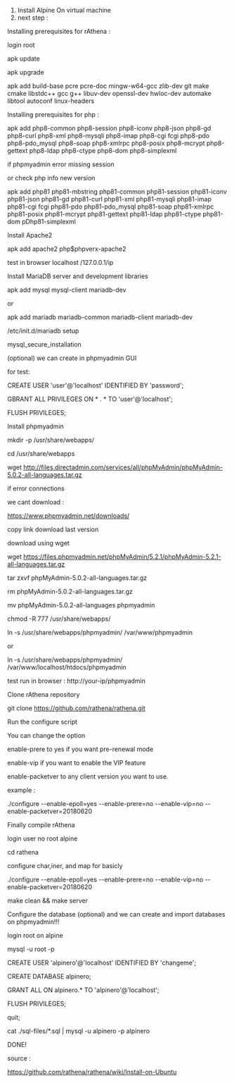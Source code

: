 1. Install Alpine On virtual machine
2. next step :

Installing prerequisites for rAthena :

login root

apk update

apk upgrade

apk add build-base pcre pcre-doc mingw-w64-gcc zlib-dev git make cmake libstdc++ gcc g++ libuv-dev openssl-dev hwloc-dev automake libtool autoconf linux-headers

Installing prerequisites for php :

apk add php8-common php8-session php8-iconv php8-json php8-gd php8-curl php8-xml php8-mysqli php8-imap php8-cgi fcgi php8-pdo php8-pdo_mysql php8-soap php8-xmlrpc php8-posix php8-mcrypt php8-gettext php8-ldap php8-ctype php8-dom php8-simplexml

if phpmyadmin error missing session

or check php info new version 

apk add php81 php81-mbstring php81-common php81-session php81-iconv php81-json php81-gd php81-curl php81-xml php81-mysqli php81-imap php81-cgi fcgi php81-pdo php81-pdo_mysql php81-soap php81-xmlrpc php81-posix php81-mcrypt php81-gettext php81-ldap php81-ctype php81-dom pDhp81-simplexml


Install Apache2

apk add apache2 php$phpverx-apache2

test in browser localhost /127.0.0.1/ip

Install MariaDB server and development libraries

apk add mysql mysql-client mariadb-dev

or

apk add mariadb mariadb-common mariadb-client mariadb-dev

/etc/init.d/mariadb setup

mysql_secure_installation

(optional) we can create in phpmyadmin GUI

for test:

CREATE USER 'user'@'localhost' IDENTIFIED BY 'password';

GBRANT ALL PRIVILEGES ON * . * TO 'user'@'localhost';

FLUSH PRIVILEGES;

Install phpmyadmin

mkdir -p /usr/share/webapps/

cd /usr/share/webapps

wget http://files.directadmin.com/services/all/phpMyAdmin/phpMyAdmin-5.0.2-all-languages.tar.gz

if error connections

we cant download :

https://www.phpmyadmin.net/downloads/

copy link download last version

download using wget

wget https://files.phpmyadmin.net/phpMyAdmin/5.2.1/phpMyAdmin-5.2.1-all-languages.tar.gz

tar zxvf phpMyAdmin-5.0.2-all-languages.tar.gz

rm phpMyAdmin-5.0.2-all-languages.tar.gz 

mv phpMyAdmin-5.0.2-all-languages phpmyadmin

chmod -R 777 /usr/share/webapps/

ln -s /usr/share/webapps/phpmyadmin/ /var/www/phpmyadmin

or

ln -s /usr/share/webapps/phpmyadmin/ /var/www/localhost/htdocs/phpmyadmin

test run in browser : http://your-ip/phpmyadmin

Clone rAthena repository

git clone https://github.com/rathena/rathena.git

Run the configure script

You can change the option

enable-prere to yes if you want pre-renewal mode

enable-vip if you want to enable the VIP feature

enable-packetver to any client version you want to use.

example :

./configure --enable-epoll=yes --enable-prere=no --enable-vip=no --enable-packetver=20180620

Finally compile rAthena

login user no root alpine

cd rathena

configure char,iner, and map for basicly

./configure --enable-epoll=yes --enable-prere=no --enable-vip=no --enable-packetver=20180620

make clean && make server

Configure the database (optional) and we can create and import databases on phpmyadmin!!!

login root on alpine

mysql -u root -p

CREATE USER 'alpinero'@'localhost' IDENTIFIED BY 'changeme';

CREATE DATABASE alpinero;

GRANT ALL ON alpinero.* TO 'alpinero'@'localhost';

FLUSH PRIVILEGES;

quit;

cat ./sql-files/*.sql | mysql -u alpinero -p alpinero

DONE!

source :

https://github.com/rathena/rathena/wiki/Install-on-Ubuntu
